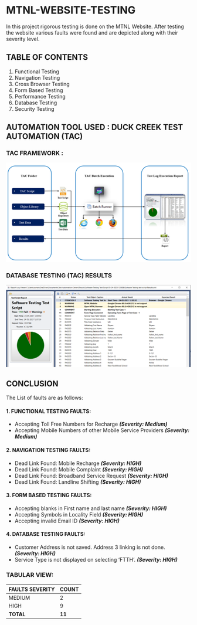 # MTNL-WEBSITE-TESTING
In this project rigorous testing is done on the MTNL Website. After testing the website various faults were found and are depicted along with their severity level.

## TABLE OF CONTENTS

1. Functional Testing
2. Navigation Testing
3. Cross Browser Testing
4. Form Based Testing
5. Performance Testing
6. Database Testing
7. Security Testing

## AUTOMATION TOOL USED : DUCK CREEK TEST AUTOMATION (TAC)
### TAC FRAMEWORK :
![image](https://github.com/sumnandi/MTNL-WEBSITE-TESTING/blob/main/TAC%20Framework.png)

### DATABASE TESTING (TAC) RESULTS
![image](https://github.com/sumnandi/MTNL-WEBSITE-TESTING/blob/main/TAC%20Results.png)

## CONCLUSION
The List of faults are as follows: 

#### 1.	FUNCTIONAL TESTING FAULTS:
  * Accepting Toll Free Numbers for Recharge      **_(Severity: Medium)_**
  *	Accepting Mobile Numbers of other Mobile Service Providers      **_(Severity: Medium)_**

#### 2.	NAVIGATION TESTING FAULTS:
* Dead Link Found: Mobile Recharge      **_(Severity: HIGH)_**
* Dead Link Found: Mobile Complaint     **_(Severity: HIGH)_**
* Dead Link Found: Broadband Service Request      **_(Severity: HIGH)_**
* Dead Link Found: Landline Shifting      **_(Severity: HIGH)_**

#### 3.	FORM BASED TESTING FAULTS:
* Accepting blanks in First name and last name      **_(Severity: HIGH)_**
* Accepting Symbols in Locality Field     **_(Severity: HIGH)_**
* Accepting invalid Email ID      **_(Severity: HIGH)_**

#### 4.	DATABASE TESTING FAULTS:
* Customer Address is not saved. Address 3 linking is not done.	**_(Severity: HIGH)_**
* Service Type is not displayed on selecting ‘FTTH’.			**_(Severity: HIGH)_**

### TABULAR VIEW:

FAULTS SEVERITY | COUNT
----------------|------------
MEDIUM	        |   2
HIGH            |   9
**TOTAL**       | **11**



